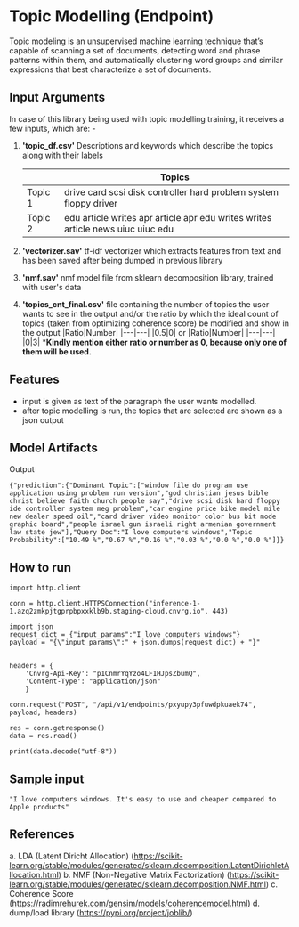 # Topic Modelling (Endpoint)
Topic modeling is an unsupervised machine learning technique that’s capable of scanning a set of documents, detecting word and phrase patterns within them, and automatically clustering word groups and similar expressions that best characterize a set of documents.
## Input Arguments

In case of this library being used with topic modelling training, it receives a few inputs, which are: -
1. **'topic_df.csv'**
Descriptions and keywords which describe the topics along with their labels

    | |Topics |
    |---|---|
    |Topic 1|drive card scsi disk controller hard problem system floppy driver|
    |Topic 2|edu article writes apr article apr edu writes writes article news uiuc uiuc edu|

2. **'vectorizer.sav'**
tf-idf vectorizer which extracts features from text and has been saved after being dumped in previous library
3. **'nmf.sav'**
nmf model file from sklearn decomposition library, trained with user's data
4. **'topics_cnt_final.csv'**
file containing the number of topics the user wants to see in the output and/or the ratio by which the ideal count of topics (taken from optimizing coherence score) be modified and show in the output
    |Ratio|Number|
    |---|---|
    |0.5|0|
    or
    |Ratio|Number|
    |---|---|
    |0|3|
***Kindly mention either ratio or number as 0, because only one of them will be used.**


## Features
- input is given as text of the paragraph the user wants modelled.
- after topic modelling is run, the topics that are selected are shown as a json output

## Model Artifacts
Output
```
{"prediction":{"Dominant Topic":["window file do program use application using problem run version","god christian jesus bible christ believe faith church people say","drive scsi disk hard floppy ide controller system meg problem","car engine price bike model mile new dealer speed oil","card driver video monitor color bus bit mode graphic board","people israel gun israeli right armenian government law state jew"],"Query Doc":"I love computers windows","Topic Probability":["10.49 %","0.67 %","0.16 %","0.03 %","0.0 %","0.0 %"]}}
```
## How to run
```
import http.client

conn = http.client.HTTPSConnection("inference-1-1.azq2zmkpjtgprpbpxxklb9b.staging-cloud.cnvrg.io", 443)

import json
request_dict = {"input_params":"I love computers windows"}
payload = "{\"input_params\":" + json.dumps(request_dict) + "}"


headers = {
    'Cnvrg-Api-Key': "p1CnmrYqYzo4LF1HJpsZbumQ",
    'Content-Type': "application/json"
    }

conn.request("POST", "/api/v1/endpoints/pxyupy3pfuwdpkuaek74", payload, headers)

res = conn.getresponse()
data = res.read()

print(data.decode("utf-8"))
```
## Sample input
```
"I love computers windows. It's easy to use and cheaper compared to Apple products"
```
## References
a. LDA (Latent Diricht Allocation) (https://scikit-learn.org/stable/modules/generated/sklearn.decomposition.LatentDirichletAllocation.html)
b. NMF (Non-Negative Matrix Factorization) (https://scikit-learn.org/stable/modules/generated/sklearn.decomposition.NMF.html)
c. Coherence Score (https://radimrehurek.com/gensim/models/coherencemodel.html)
d. dump/load library (https://pypi.org/project/joblib/)
